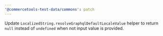 ```yaml
---
'@commercetools-test-data/commons': patch
---
```


Update `LocalizedString.resolveGraphqlDefaultLocaleValue` helper to return `null` instead of `undefined` when not input value is provided.
